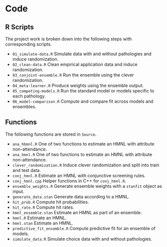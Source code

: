 Code
================

## R Scripts

The project work is broken down into the following steps with
corresponding scripts.

-   `01_simulate-data.R` Simulate data with and without pathologies and
    induce randomization.
-   `02_clean-data.R` Clean empirical application data and induce
    randomization.
-   `03_conjoint-ensemble.R` Run the ensemble using the clever
    randomization.
-   `04_meta-learner.R` Produce weights using the ensemble output.
-   `05_competing-models.R` Run the standard model or models specific to
    each pathology.
-   `06_model-comparison.R` Compute and compare fit across models and
    ensembles.

## Functions

The following functions are stored in `Source`.

-   `ana_hbmnl.R` One of two functions to estimate an HMNL with
    attribute non-attendance.
-   `ana_hmnl.R` One of two functions to estimate an HMNL with attribute
    non-attendance.
-   `clever_randomization.R` Induce clever randomization and split into
    train and test data.
-   `conj_hmnl.R` Estimate an HMNL with conjunctive screening rules.
-   `conj_hmnl.cpp` Helper functions in C++ for `conj_hmnl.R`.
-   `ensemble_weights.R` Generate ensemble weights with a `stanfit`
    object as input.
-   `generate_data.stan` Generate data according to a HMNL.
-   `hit_prob.R` Compute hit probabilities.
-   `hit_rate.R` Compute hit rates.
-   `hmnl_ensemble.stan` Estimate an HMNL as part of an ensemble.
-   `hmnl.R` Estimate an HMNL.
-   `hmnl.stan` Estimate an HMNL.
-   `predictive_fit_ensemble.R` Compute predictive fit for an ensemble
    of models.
-   `simulate_data.R` Simulate choice data with and without pathologies.
